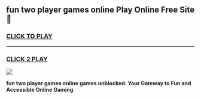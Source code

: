 
## fun two player games online Play Online Free Site 👋
<h3>
<a href="https://download.freeplayer.one?title=fun_two_player_games_online&ref=21F">CLICK TO PLAY</a></h3>
<hr>

<h3>
<a href="https://download.freeplayer.one?title=fun_two_player_games_online&ref=21F">CLICK 2 PLAY</a>
  
</h3>

<a href="https://download.freeplayer.one?title=fun_two_player_games_online&ref=21F"><img src="https://cdnb.artstation.com/p/assets/images/images/032/539/853/original/anto-thomas-button-gif.gif"></a>


**fun two player games online games unblocked: Your Gateway to Fun and Accessible Online Gaming**

